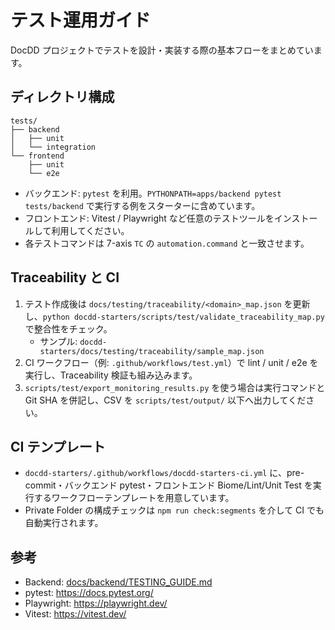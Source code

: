 # テスト運用ガイド

DocDD プロジェクトでテストを設計・実装する際の基本フローをまとめています。

## ディレクトリ構成

```
tests/
├── backend
│   ├── unit
│   └── integration
└── frontend
    ├── unit
    └── e2e
```

- バックエンド: `pytest` を利用。`PYTHONPATH=apps/backend pytest tests/backend` で実行する例をスターターに含めています。
- フロントエンド: Vitest / Playwright など任意のテストツールをインストールして利用してください。
- 各テストコマンドは 7-axis `TC` の `automation.command` と一致させます。

## Traceability と CI

1. テスト作成後は `docs/testing/traceability/<domain>_map.json` を更新し、`python docdd-starters/scripts/test/validate_traceability_map.py` で整合性をチェック。
   - サンプル: `docdd-starters/docs/testing/traceability/sample_map.json`
2. CI ワークフロー（例: `.github/workflows/test.yml`）で lint / unit / e2e を実行し、Traceability 検証も組み込みます。
3. `scripts/test/export_monitoring_results.py` を使う場合は実行コマンドと Git SHA を併記し、CSV を `scripts/test/output/` 以下へ出力してください。

## CI テンプレート

- `docdd-starters/.github/workflows/docdd-starters-ci.yml` に、pre-commit・バックエンド pytest・フロントエンド Biome/Lint/Unit Test を実行するワークフローテンプレートを用意しています。
- Private Folder の構成チェックは `npm run check:segments` を介して CI でも自動実行されます。

## 参考

- Backend: [docs/backend/TESTING_GUIDE.md](../backend/TESTING_GUIDE.md)
- pytest: https://docs.pytest.org/
- Playwright: https://playwright.dev/
- Vitest: https://vitest.dev/
